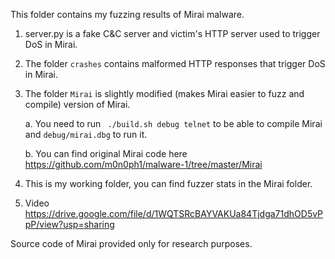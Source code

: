 This folder contains my fuzzing results of Mirai malware. 

1. server.py is a fake C&C server and victim's HTTP server used to trigger DoS in Mirai.
2. The folder ```crashes``` contains malformed HTTP responses that trigger DoS in Mirai.
3. The folder ```Mirai``` is slightly modified (makes Mirai easier to fuzz and compile) version of Mirai.
    
    a. You need to run ``` ./build.sh debug telnet``` to be able to compile Mirai and ```debug/mirai.dbg``` to run it.
   
    b. You can find original Mirai code here https://github.com/m0n0ph1/malware-1/tree/master/Mirai
4. This is my working folder, you can find fuzzer stats in the Mirai folder.
5. Video https://drive.google.com/file/d/1WQTSRcBAYVAKUa84Tjdga71dhOD5vPpP/view?usp=sharing

Source code of Mirai provided only for research purposes.
